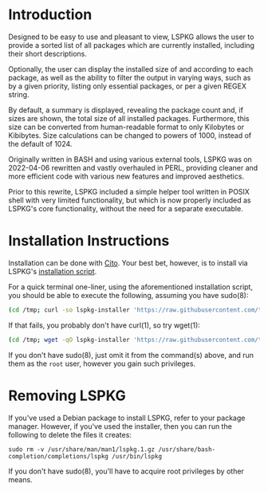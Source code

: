 # Introduction

Designed to be easy to use and pleasant to view, LSPKG allows the user to provide a sorted list of all packages which are currently installed, including their short descriptions.

Optionally, the user can display the installed size of and according to each package, as well as the ability to filter the output in varying ways, such as by a given priority, listing only essential packages, or per a given REGEX string.

By default, a summary is displayed, revealing the package count and, if sizes are shown, the total size of all installed packages. Furthermore, this size can be converted from human-readable format to only Kilobytes or Kibibytes. Size calculations can be changed to powers of 1000, instead of the default of 1024.

Originally written in BASH and using various external tools, LSPKG was on 2022-04-06 rewritten and vastly overhauled in PERL, providing cleaner and more efficient code with various new features and improved aesthetics.

Prior to this rewrite, LSPKG included a simple helper tool written in POSIX shell with very limited functionality, but which is now properly included as LSPKG's core functionality, without the need for a separate executable.

# Installation Instructions

Installation can be done with [Cito](https://github.com/terminalforlife/Extra/blob/master/source/cito). Your best bet, however, is to install via LSPKG's [installation script](https://github.com/terminalforlife/PerlProjects/blob/master/source/lspkg/lspkg-installer).

For a quick terminal one-liner, using the aforementioned installation script, you should be able to execute the following, assuming you have sudo(8):

```sh
(cd /tmp; curl -so lspkg-installer 'https://raw.githubusercontent.com/terminalforlife/PerlProjects/master/source/lspkg/lspkg-installer' && sudo \sh lspkg-installer; rm lspkg-installer)
```

If that fails, you probably don't have curl(1), so try wget(1):

```sh
(cd /tmp; wget -qO lspkg-installer 'https://raw.githubusercontent.com/terminalforlife/PerlProjects/master/source/lspkg/lspkg-installer' && sudo \sh lspkg-installer; rm lspkg-installer)
```

If you don't have sudo(8), just omit it from the command(s) above, and run them as the `root` user, however you gain such privileges.

# Removing LSPKG

If you've used a Debian package to install LSPKG, refer to your package manager. However, if you've used the installer, then you can run the following to delete the files it creates:

```
sudo rm -v /usr/share/man/man1/lspkg.1.gz /usr/share/bash-completion/completions/lspkg /usr/bin/lspkg
```

If you don't have sudo(8), you'll have to acquire root privileges by other means.
